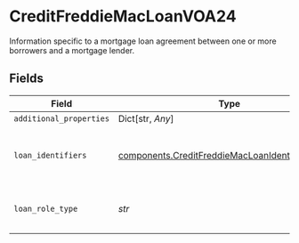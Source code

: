 # CreditFreddieMacLoanVOA24

Information specific to a mortgage loan agreement between one or more borrowers and a mortgage lender.


## Fields

| Field                                                                                                              | Type                                                                                                               | Required                                                                                                           | Description                                                                                                        |
| ------------------------------------------------------------------------------------------------------------------ | ------------------------------------------------------------------------------------------------------------------ | ------------------------------------------------------------------------------------------------------------------ | ------------------------------------------------------------------------------------------------------------------ |
| `additional_properties`                                                                                            | Dict[str, *Any*]                                                                                                   | :heavy_minus_sign:                                                                                                 | N/A                                                                                                                |
| `loan_identifiers`                                                                                                 | [components.CreditFreddieMacLoanIdentifiersVOA24](../../models/components/creditfreddiemacloanidentifiersvoa24.md) | :heavy_check_mark:                                                                                                 | Collection of current and previous identifiers for this loan.                                                      |
| `loan_role_type`                                                                                                   | *str*                                                                                                              | :heavy_check_mark:                                                                                                 | Type of loan. The value can only be "SubjectLoan"                                                                  |